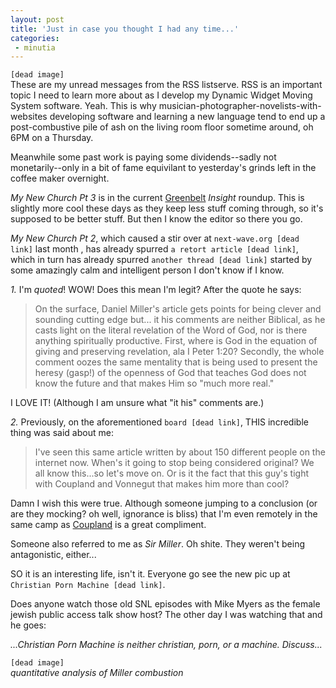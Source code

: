 ```yaml
---
layout: post
title: 'Just in case you thought I had any time...'
categories:
 - minutia
---
```


`[dead image]`  
These are my unread messages from the RSS listserve. RSS is an important topic I need to learn more about as I develop my Dynamic Widget Moving System software. Yeah. This is why musician-photographer-novelists-with-websites developing software and learning a new language tend to end up a post-combustive pile of ash on the living room floor sometime around, oh 6PM on a Thursday.

Meanwhile some past work is paying some dividends--sadly not monetarily--only in a bit of fame equivilant to yesterday's grinds left in the coffee maker overnight.

_My New Church Pt 3_ is in the current [Greenbelt](http://www.greenbelt.org.uk/) _Insight_ roundup. This is slightly more cool these days as they keep less stuff coming through, so it's supposed to be better stuff. But then I know the editor so there you go.

_My New Church Pt 2_, which caused a stir over at `next-wave.org [dead link]` last month , has already spurred `a retort article [dead link]`, which in turn has already spurred `another thread [dead link]` started by some amazingly calm and intelligent person I don't know if I know.

*1.* I'm _quoted_! WOW! Does this mean I'm legit? After the quote he says:

> On the surface, Daniel Miller's article gets points for being clever and sounding cutting edge but... it his comments are neither Biblical, as he casts light on the literal revelation of the Word of God, nor is there anything spiritually productive. First, where is God in the equation of giving and preserving revelation, ala I Peter 1:20? Secondly, the whole comment oozes the same mentality that is being used to present the heresy (gasp!) of the openness of God that teaches God does not know the future and that makes Him so "much more real."

I LOVE IT! (Although I am unsure what "it his" comments are.)

*2.* Previously, on the aforementioned `board [dead link]`, THIS incredible thing was said about me:

> I've seen this same article written by about 150 different people on the internet now. When's it going to stop being considered original? We all know this...so let's move on. Or is it the fact that this guy's tight with Coupland and Vonnegut that makes him more than cool?

Damn I wish this were true. Although someone jumping to a conclusion (or are they mocking? oh well, ignorance is bliss) that I'm even remotely in the same camp as <a href="http://www.coupland.com/">Coupland</a> is a great compliment.

Someone also referred to me as _Sir Miller_. Oh shite. They weren't being antagonistic, either...

SO it is an interesting life, isn't it. Everyone go see the new pic up at `Christian Porn Machine [dead link]`.

Does anyone watch those old SNL episodes with Mike Myers as the female jewish public access talk show host? The other day I was watching that and he goes:

_...Christian Porn Machine is neither christian, porn, or a machine. Discuss..._

`[dead image]`  
_quantitative analysis of Miller combustion_
